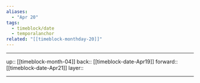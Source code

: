 ```yaml
---
aliases:
  - "Apr 20"
tags:
  - timeblock/date
  - temporalanchor
related: "[[timeblock-monthday-20]]"
---
```




***

up:: [[timeblock-month-04]]
back:: [[timeblock-date-Apr19]]
forward:: [[timeblock-date-Apr21]]
layer:: 

***
